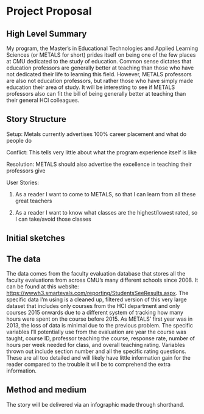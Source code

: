 # Project Proposal

## High Level Summary

My program, the Master’s in Educational Technologies and Applied Learning Sciences (or METALS for short) prides itself on being one of the few places at CMU dedicated to the study of education.  Common sense dictates that education professors are generally better at teaching than those who have not dedicated their life to learning this field.  However, METALS professors are also not education professors, but rather those who have simply made education their area of study.  It will be interesting to see if METALS professors also can fit the bill of being generally better at teaching than their general HCI colleagues.  

## Story Structure

Setup: Metals currently advertises 100% career placement and what do people do

Conflict: This tells very little about what the program experience itself is like

Resolution: METALS should also advertise the excellence in teaching their professors give

User Stories: 

1. As a reader I want to come to METALS, so that I can learn from all these great teachers

2. As a reader I want to know what classes are the highest/lowest rated, so I can take/avoid those classes

## Initial sketches


## The data

The data comes from the faculty evaluation database that stores all the faculty evaluations from across CMU’s many different schools since 2008.  It can be found at this website: https://wwwh3.smartevals.com/reporting/StudentsSeeResults.aspx.  The specific data I’m using is a cleaned up, filtered version of this very large dataset that includes only courses from the HCI department and only courses 2015 onwards due to a different system of tracking how many hours were spent on the course before 2015.  As METALS’ first year was in 2013, the loss of data is minimal due to the previous problem.  The specific variables I’ll potentially use from the evaluation are year the course was taught, course ID, professor teaching the course, response rate, number of hours per week needed for class, and overall teaching rating.  Variables thrown out include section number and all the specific rating questions.  These are all too detailed and will likely have little information gain for the reader compared to the trouble it will be to comprehend the extra information.

## Method and medium

The story will be delivered via an infographic made through shorthand.
